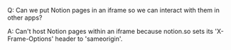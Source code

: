 Q: Can we put Notion pages in an iframe so we can interact with them in other apps?

A: Can't host Notion pages within an iframe because notion.so sets its 'X-Frame-Options' header to 'sameorigin'.